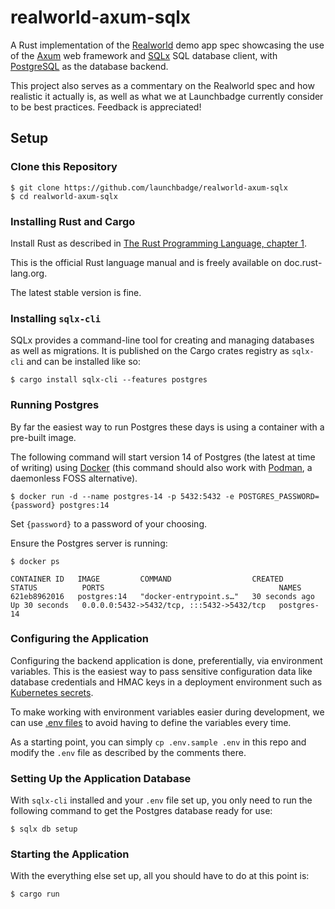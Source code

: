 # realworld-axum-sqlx
A Rust implementation of the [Realworld] demo app spec showcasing the use of the [Axum] web framework and [SQLx]
SQL database client, with [PostgreSQL] as the database backend.

This project also serves as a commentary on the Realworld spec and how realistic it actually is, as well as what we at
Launchbadge currently consider to be best practices. Feedback is appreciated!

[Realworld]: https://gothinkster.github.io/realworld/
[Axum]: https://github.com/tokio-rs/axum/
[SQLX]: https://github.com/launchbadge/sqlx/
[PostgreSQL]: https://www.postgresql.org/

## Setup

### Clone this Repository

```shell
$ git clone https://github.com/launchbadge/realworld-axum-sqlx
$ cd realworld-axum-sqlx
```

### Installing Rust and Cargo

Install Rust as described in [The Rust Programming Language, chapter 1](https://doc.rust-lang.org/book/ch01-01-installation.html).

This is the official Rust language manual and is freely available on doc.rust-lang.org.

The latest stable version is fine.


### Installing `sqlx-cli`

SQLx provides a command-line tool for creating and managing databases as well as migrations. It is published
on the Cargo crates registry as `sqlx-cli` and can be installed like so:

```shell
$ cargo install sqlx-cli --features postgres
```

### Running Postgres

By far the easiest way to run Postgres these days is using a container with a pre-built image.

The following command will start version 14 of Postgres (the latest at time of writing) using [Docker] 
(this command should also work with [Podman], a daemonless FOSS alternative).

```shell
$ docker run -d --name postgres-14 -p 5432:5432 -e POSTGRES_PASSWORD={password} postgres:14
```

Set `{password}` to a password of your choosing.

Ensure the Postgres server is running:
```shell
$ docker ps
```
```shell
CONTAINER ID   IMAGE         COMMAND                  CREATED          STATUS          PORTS                                       NAMES
621eb8962016   postgres:14   "docker-entrypoint.s…"   30 seconds ago   Up 30 seconds   0.0.0.0:5432->5432/tcp, :::5432->5432/tcp   postgres-14
```

[Docker]: https://www.docker.com/
[Podman]: https://podman.io/

### Configuring the Application

Configuring the backend application is done, preferentially, via environment variables. This is the easiest way
to pass sensitive configuration data like database credentials and HMAC keys in a deployment environment such as 
[Kubernetes secrets].

To make working with environment variables easier during development, we can use [.env files] to avoid having
to define the variables every time.

As a starting point, you can simply `cp .env.sample .env` in this repo and modify the `.env` file as described by
the comments there.

[Kubernetes secrets]: https://kubernetes.io/docs/concepts/configuration/secret/
[.env files]: https://github.com/dotenv-rs/dotenv

### Setting Up the Application Database

With `sqlx-cli` installed and your `.env` file set up, you only need to run the following command to get the
Postgres database ready for use:

```
$ sqlx db setup
```

### Starting the Application

With the everything else set up, all you should have to do at this point is:

```
$ cargo run
```